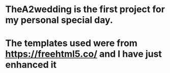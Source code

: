 # TheA2wedding is the first project for my personal special day.
# The templates used were from https://freehtml5.co/ and I have just enhanced it
